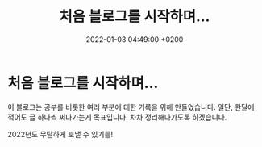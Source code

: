 ﻿---
layout: post
title: 처음 블로그를 시작하며...
image: 2.jpg
date: 2022-01-03 04:49:00 +0200
tags:
categories: story
---
# 처음 블로그를 시작하며...
이 블로그는 공부를 비롯한 여러 부분에 대한 기록을 위해 만들었습니다. 일단, 한달에 적어도 글 하나씩 써나가는게 목표입니다. 차차 정리해나가도록 하겠습니다.

2022년도 무탈하게 보낼 수 있기를!

